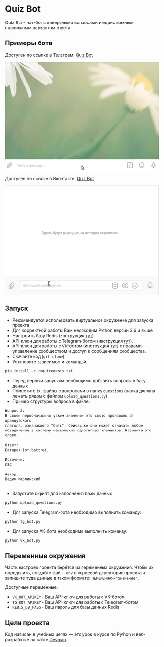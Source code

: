 # Quiz Bot

Quiz Bot - чат-бот с каверзными вопросами и единственным правильным вариантом ответа.

## Примеры бота
Доступен по ссылке в Телеграм: [Quiz Bot](https://t.me/dvmn_2023_quiz_bot)

![examination_tg.gif](assets/examination_tg.gif)

Доступен по ссылке в Вконтакте: [Quiz Bot](https://vk.com/club219580914)

![examination_vk.gif](assets/examination_vk.gif)

## Запуск
- Рекомендуется использовать виртуальное окружение для запуска проекта
- Для корректной работы Вам необходим Python версии 3.6 и выше
- Настроить базу Redis (инструкция [тут](https://www.digitalocean.com/community/tutorials/how-to-install-and-secure-redis-on-ubuntu-20-04-ru)).
- API-ключ для работы с Telegram-ботом (инструкция [тут](https://way23.ru/%D1%80%D0%B5%D0%B3%D0%B8%D1%81%D1%82%D1%80%D0%B0%D1%86%D0%B8%D1%8F-%D0%B1%D0%BE%D1%82%D0%B0-%D0%B2-telegram.html)).
- API-ключ для работы с VK-ботом (инструкция [тут](https://vk.com/dev/access_token)) с правами управление сообществом и доступ к сообщениям сообщества.
- Скачайте код (`git clone`)
- Установите зависимости командой
```bash
pip install -r requirements.txt
```
- Перед первым запуском необходимо добавить вопросы в базу данных
- Поместите txt-файлы с вопросами в папку `questions` (папка должна лежать рядом с файлом `upload_questions.py`)
- Пример структуры вопроса в файле:
```text
Вопрос 2:
В своем первоначально узком значении это слово произошло от французского
глагола, означающего "бить". Сейчас же оно может означать любое
объединение в систему нескольких однотипных элементов. Назовите это
слово.

Ответ:
Батарея (от battre).

Источник:
СЭС

Автор:
Вадим Карлинский


```

- Запустите скрипт для наполнения базы данных
```bash
python upload_questions.py
```
- Для запуска Telegram-бота необходимо выполнить команду:
```bash
python tg_bot.py
```

- Для запуска VK-бота необходимо выполнить команду:
```bash
python vk_bot.py
```

## Переменные окружения

Часть настроек проекта берётся из переменных окружения. Чтобы их определить, 
создайте файл `.env` в корневой директории проекта и запишите туда данные в таком 
формате: `ПЕРЕМЕННАЯ="значение"`.

Доступные переменные:

- `VK_BOT_APIKEY` - Ваш API-ключ для работы с VK-ботом
- `TG_BOT_APIKEY` - Ваш API-ключ для работы с Telegram-ботом
- `REDIS_DB_PASS` - Ваш пароль для базы данных Redis

## Цели проекта

Код написан в учебных целях — это урок в курсе по Python и веб-разработке на сайте [Devman](https://dvmn.org).
